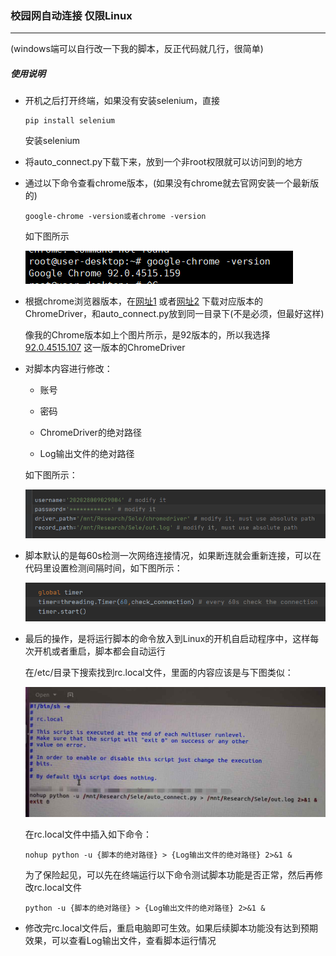 ### 校园网自动连接 仅限Linux

* * *

(windows端可以自行改一下我的脚本，反正代码就几行，很简单)

##### 使用说明

-   开机之后打开终端，如果没有安装selenium，直接
    
    ```shell
    pip install selenium
    ```
    
    安装selenium
    
-   将auto_connect.py下载下来，放到一个非root权限就可以访问到的地方
    
-   通过以下命令查看chrome版本，(如果没有chrome就去官网安装一个最新版的)

    ```shell    
    google-chrome -version或者chrome -version
    ```
    
    如下图所示
    
    ![查看谷歌浏览器版本](resources/chrome-version.png)
    
-   根据chrome浏览器版本，在[网址1](https://sites.google.com/chromium.org/driver/downloads) 或者[网址2](https://npm.taobao.org/mirrors/chromedriver/) 下载对应版本的ChromeDriver，和auto_connect.py放到同一目录下(不是必须，但最好这样)
    
    像我的Chrome版本如上个图片所示，是92版本的，所以我选择[92.0.4515.107](https://chromedriver.storage.googleapis.com/index.html?path=92.0.4515.107/) 这一版本的ChromeDriver
    
-   对脚本内容进行修改：
    
    -   账号
        
    -   密码
        
    -   ChromeDriver的绝对路径
        
    -   Log输出文件的绝对路径
        
    
    如下图所示：
    
    ![修改脚本对应内容](resources/content.png)
    
-   脚本默认的是每60s检测一次网络连接情况，如果断连就会重新连接，可以在代码里设置检测间隔时间，如下图所示：
    
    ![修改检测间隔](resources/timer.png)
    
-   最后的操作，是将运行脚本的命令放入到Linux的开机自启动程序中，这样每次开机或者重启，脚本都会自动运行
    
    在/etc/目录下搜索找到rc.local文件，里面的内容应该是与下图类似：
    
    ![rc.local](resources/rclocal.png)
    
    在rc.local文件中插入如下命令：
    ```shell 
    nohup python -u {脚本的绝对路径} > {Log输出文件的绝对路径} 2>&1 &
    ```
    
    为了保险起见，可以先在终端运行以下命令测试脚本功能是否正常，然后再修改rc.local文件
    
    ```shell 
    python -u {脚本的绝对路径} > {Log输出文件的绝对路径} 2>&1 &
    ```
    
-   修改完rc.local文件后，重启电脑即可生效。如果后续脚本功能没有达到预期效果，可以查看Log输出文件，查看脚本运行情况

